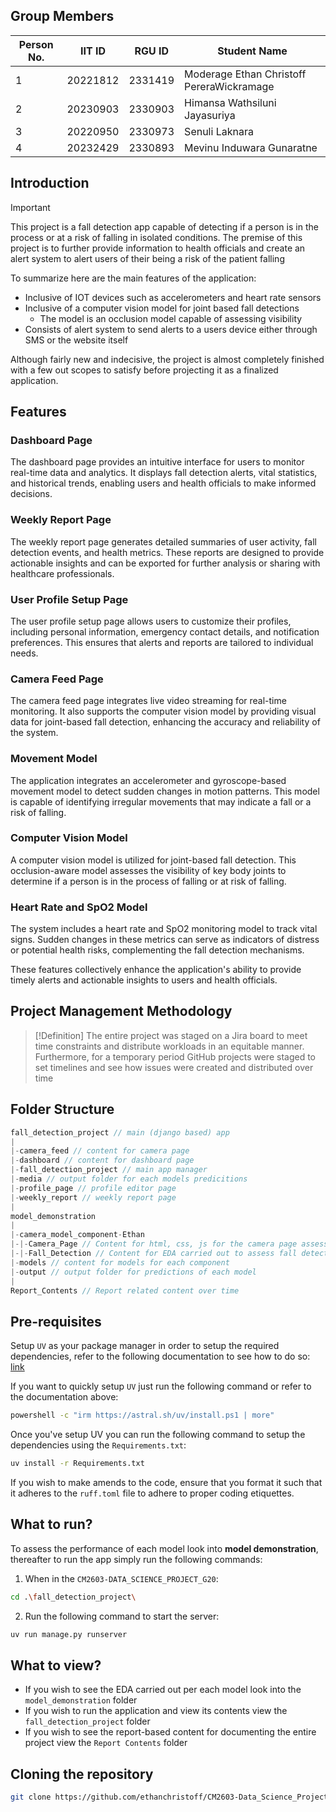 ## Group Members
| Person No. | IIT ID   | RGU ID  | Student Name                    |
| ---------- | -------- | ------- | ------------------------------- |
| 1          | 20221812| 2331419 | Moderage Ethan Christoff PereraWickramage       |
| 2          | 20230903 | 2330903 | Himansa Wathsiluni Jayasuriya   |
| 3          | 20220950 | 2330973 | Senuli Laknara |
| 4          | 20232429 | 2330893 | Mevinu Induwara Gunaratne       |

## Introduction

>[!Important]
>This project is a fall detection app capable of detecting if a person is in the process or at a risk of falling in isolated conditions. The premise of this project is to further provide information to health officials and create an alert system to alert users of their being a risk of the patient falling

To summarize here are the main features of the application:
- Inclusive of IOT devices such as accelerometers and heart rate sensors
- Inclusive of a computer vision model for joint based fall detections
    - The model is an occlusion model capable of assessing visibility
- Consists of alert system to send alerts to a users device either through SMS or the website itself
 
Although fairly new and indecisive, the project is almost completely finished with a few out scopes to satisfy before projecting it as a finalized application.

## Features
### Dashboard Page
The dashboard page provides an intuitive interface for users to monitor real-time data and analytics. It displays fall detection alerts, vital statistics, and historical trends, enabling users and health officials to make informed decisions.

### Weekly Report Page
The weekly report page generates detailed summaries of user activity, fall detection events, and health metrics. These reports are designed to provide actionable insights and can be exported for further analysis or sharing with healthcare professionals.

### User Profile Setup Page
The user profile setup page allows users to customize their profiles, including personal information, emergency contact details, and notification preferences. This ensures that alerts and reports are tailored to individual needs.

### Camera Feed Page
The camera feed page integrates live video streaming for real-time monitoring. It also supports the computer vision model by providing visual data for joint-based fall detection, enhancing the accuracy and reliability of the system.

### Movement Model
The application integrates an accelerometer and gyroscope-based movement model to detect sudden changes in motion patterns. This model is capable of identifying irregular movements that may indicate a fall or a risk of falling.

### Computer Vision Model
A computer vision model is utilized for joint-based fall detection. This occlusion-aware model assesses the visibility of key body joints to determine if a person is in the process of falling or at risk of falling.

### Heart Rate and SpO2 Model
The system includes a heart rate and SpO2 monitoring model to track vital signs. Sudden changes in these metrics can serve as indicators of distress or potential health risks, complementing the fall detection mechanisms.

These features collectively enhance the application's ability to provide timely alerts and actionable insights to users and health officials.

## Project Management Methodology

>[!Definition]
>The entire project was staged on a Jira board to meet time constraints and distribute workloads in an equitable manner. Furthermore, for a temporary period GitHub projects were staged to set timelines and see how issues were created and distributed over time

## Folder Structure

```typescript
fall_detection_project // main (django based) app 
|
|-camera_feed // content for camera page
|-dashboard // content for dashboard page
|-fall_detection_project // main app manager
|-media // output folder for each models predicitions
|-profile_page // profile editor page
|-weekly_report // weekly report page
|
model_demonstration
|
|-camera_model_component-Ethan
|-|-Camera_Page // Content for html, css, js for the camera page assessment
|-|-Fall_Detection // Content for EDA carried out to assess fall detection/joint based models performance 
|-models // content for models for each component
|-output // output folder for predictions of each model
|
Report_Contents // Report related content over time
```

## Pre-requisites 

Setup `UV` as your package manager in order to setup the required dependencies, refer to the following documentation to see how to do so: [link](https://docs.astral.sh/uv/getting-started/installation/)

If you want to quickly setup `UV` just run the following command or refer to the documentation above:

```bash
powershell -c "irm https://astral.sh/uv/install.ps1 | more"
```

Once you've setup UV you can run the following command to setup the dependencies using the `Requirements.txt`:

```bash
uv install -r Requirements.txt
```

If you wish to make amends to the code, ensure that you format it such that it adheres to the `ruff.toml` file to adhere to proper coding etiquettes. 
## What to run?

To assess the performance of each model look into **model demonstration**, thereafter to run the app simply run the following commands:

1. When in the `CM2603-DATA_SCIENCE_PROJECT_G20`:

```bash
cd .\fall_detection_project\
```

2. Run the following command to start the server:

```bash
uv run manage.py runserver
```
## What to view?

- If you wish to see the EDA carried out per each model look into the `model_demonstration` folder
- If you wish to run the application and view its contents view the `fall_detection_project` folder
- If you wish to see the report-based content for documenting the entire project view the `Report Contents` folder

## Cloning the repository

```bash
git clone https://github.com/ethanchristoff/CM2603-Data_Science_Project-G20.git
```